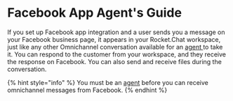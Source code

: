 # Facebook App Agent's Guide

If you set up Facebook app integration and a user sends you a message on your Facebook business page, it appears in your Rocket.Chat workspace, just like any other Omnichannel conversation available for an [agent ](../../../../../use-rocket.chat/omnichannel/agents.md)to take it. You can respond to the customer from your workspace, and they receive the response on Facebook. You can also send and receive files during the conversation.

{% hint style="info" %}
You must be an [agent](../../../../../use-rocket.chat/omnichannel/agents.md) before you can receive omnichannel messages from Facebook.
{% endhint %}
